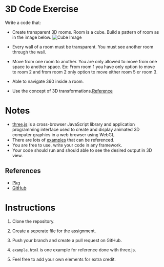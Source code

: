 # 3D Code Exercise

Write a code that:

- Create  transparent 3D rooms. Room is a cube. Build a pattern of room as in the image below. ![Cube Image](https://github.com/SLMetaverse/hiring-3D-assignment/blob/challenge/example.jpg?raw=true)

- Every wall of a room must be transparent. You must see another room through the wall.

- Move from one room to another. You are only allowed to move from one space to another space. Ex: From room 1 you have only option to move to room 2 and from room 2 only option to move either room 5 or room 3.

- Able to navigate 360 inside a room.

- Use the concept of 3D transformations.[Reference](https://www.cs.cornell.edu/courses/cs4620/2010fa/lectures/03transforms3d.pdf)
# Notes
- [three.js](https://threejs.org) is a cross-browser JavaScript library and application programming interface used to create and display animated 3D computer graphics in a web browser using WebGL. 
- There are lots of [examples](https://threejs.org/examples/#webgl_animation_keyframes) that can be referenced.
- You are free to use, write your code in any framework.
- Your code should run and should able to see the desired output in 3D view.
## References
- [Pkg](https://unpkg.com/browse/three@0.138.3/)
- [GitHub](https://github.com/mrdoob/three.js)
# Instructions

1. Clone the repository.

2. Create a seperate file for the assignment.

3. Push your branch and create a pull request on GitHub.

4. `example.html` is one example for reference done with three.js.

5. Feel free to add your own elements for extra credit.